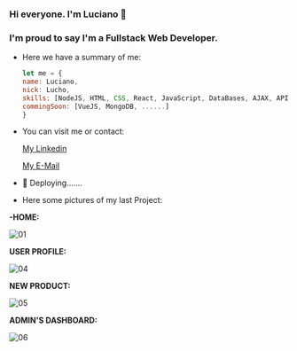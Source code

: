 ### Hi everyone. I'm Luciano 👋

### I'm proud to say I'm a Fullstack Web Developer.

<!--
**segural/segural** is a ✨ _special_ ✨ repository because its `README.md` (this file) appears on your GitHub profile.
-->

- Here we have a summary of me:

   ```javascript
   let me = {
   name: Luciano,
   nick: Lucho,
   skills: [NodeJS, HTML, CSS, React, JavaScript, DataBases, AJAX, APIs, Boostrap],
   commingSoon: [VueJS, MongoDB, ......]
   }
   ```

- You can visit me or contact:
   
   [My Linkedin](https://www.linkedin.com/in/lugabsegura/)

   [My E-Mail](MailTo:luciano.g.segura@gmail.com)


- 🔭 Deploying.......
- Here some pictures of my last Project:

<b>-HOME:</b>

   ![01](https://user-images.githubusercontent.com/75506631/122454652-031f1980-cf82-11eb-9211-424f7e52a841.jpg)
        
<b>USER PROFILE:</b>

   ![04](https://user-images.githubusercontent.com/75506631/122454948-4083a700-cf82-11eb-8928-0aa575e383fb.jpg)
        
<b>NEW PRODUCT:</b>

   ![05](https://user-images.githubusercontent.com/75506631/122454971-45485b00-cf82-11eb-9d13-2cef1f582c14.jpg)
        
<b>ADMIN'S DASHBOARD:</b>

   ![06](https://user-images.githubusercontent.com/75506631/122454988-4aa5a580-cf82-11eb-8ae5-d9a686993eb1.jpg)
